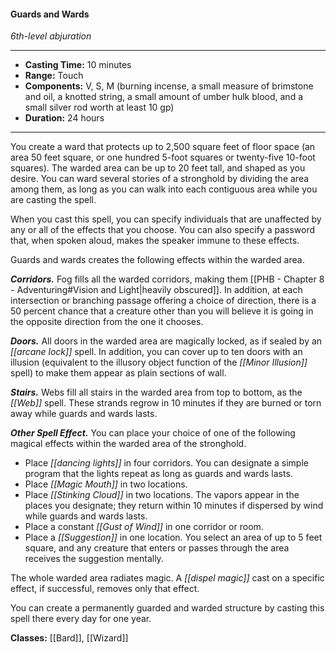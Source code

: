 #### Guards and Wards
*6th-level abjuration*
___
- **Casting Time:** 10 minutes
- **Range:** Touch
- **Components:** V, S, M (burning incense, a small measure of brimstone and oil, a knotted string, a small amount of umber hulk blood, and a small silver rod worth at least 10 gp)
- **Duration:** 24 hours
---
You create a ward that protects up to 2,500 square feet of floor space (an area 50 feet square, or one hundred 5-foot squares or twenty-five 10-foot squares). The warded area can be up to 20 feet tall, and shaped as you desire. You can ward several stories of a stronghold by dividing the area among them, as long as you can walk into each contiguous area while you are casting the spell.

When you cast this spell, you can specify individuals that are unaffected by any or all of the effects that you choose. You can also specify a password that, when spoken aloud, makes the speaker immune to these effects.

Guards and wards creates the following effects within the warded area.

***Corridors.*** Fog fills all the warded corridors, making them [[PHB - Chapter 8 - Adventuring#Vision and Light|heavily obscured]]. In addition, at each intersection or branching passage offering a choice of direction, there is a 50 percent chance that a creature other than you will believe it is going in the opposite direction from the one it chooses.

***Doors.*** All doors in the warded area are magically locked, as if sealed by an *[[arcane lock]]* spell. In addition, you can cover up to ten doors with an illusion (equivalent to the illusory object function of the *[[Minor Illusion]]* spell) to make them appear as plain sections of wall.

***Stairs.*** Webs fill all stairs in the warded area from top to bottom, as the *[[Web]]* spell. These strands regrow in 10 minutes if they are burned or torn away while guards and wards lasts.

***Other Spell Effect.*** You can place your choice of one of the following magical effects within the warded area of the stronghold.

- Place *[[dancing lights]]* in four corridors. You can designate a simple program that the lights repeat as long as guards and wards lasts.
- Place *[[Magic Mouth]]* in two locations.
- Place *[[Stinking Cloud]]* in two locations. The vapors appear in the places you designate; they return within 10 minutes if dispersed by wind while guards and wards lasts.
- Place a constant *[[Gust of Wind]]* in one corridor or room.
- Place a *[[Suggestion]]* in one location. You select an area of up to 5 feet square, and any creature that enters or passes through the area receives the suggestion mentally.

The whole warded area radiates magic. A *[[dispel magic]]* cast on a specific effect, if successful, removes only that effect.

You can create a permanently guarded and warded structure by casting this spell there every day for one year.

**Classes:** [[Bard]], [[Wizard]]